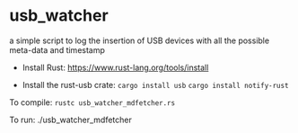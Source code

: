 # usb_watcher
a simple script to log the insertion of USB devices with all the possible meta-data and timestamp


- Install Rust: https://www.rust-lang.org/tools/install

- Install the rust-usb crate:
  `cargo install usb`
  `cargo install notify-rust`

To compile: `rustc usb_watcher_mdfetcher.rs`

To run: ./usb_watcher_mdfetcher


